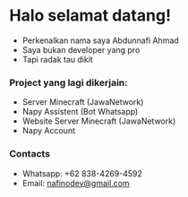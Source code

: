 # Halo selamat datang!
- Perkenalkan nama saya Abdunnafi Ahmad
- Saya bukan developer yang pro
- Tapi radak tau dikit

### Project yang lagi dikerjain:
- Server Minecraft (JawaNetwork)
- Napy Assistent (Bot Whatsapp)
- Website Server Minecraft (JawaNetwork)
- Napy Account

### Contacts
- Whatsapp: +62 838-4269-4592
- Email: nafinodev@gmail.com
